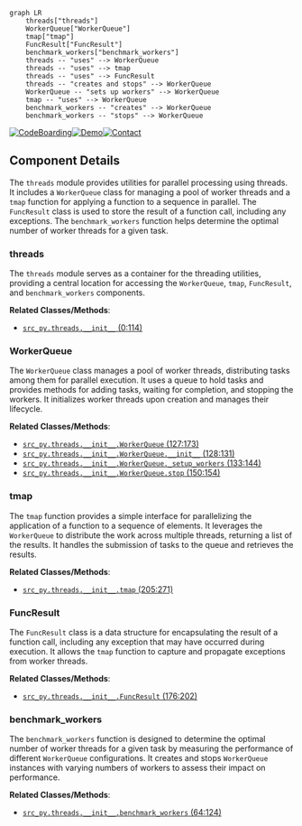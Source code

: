 ```mermaid
graph LR
    threads["threads"]
    WorkerQueue["WorkerQueue"]
    tmap["tmap"]
    FuncResult["FuncResult"]
    benchmark_workers["benchmark_workers"]
    threads -- "uses" --> WorkerQueue
    threads -- "uses" --> tmap
    threads -- "uses" --> FuncResult
    threads -- "creates and stops" --> WorkerQueue
    WorkerQueue -- "sets up workers" --> WorkerQueue
    tmap -- "uses" --> WorkerQueue
    benchmark_workers -- "creates" --> WorkerQueue
    benchmark_workers -- "stops" --> WorkerQueue
```
[![CodeBoarding](https://img.shields.io/badge/Generated%20by-CodeBoarding-9cf?style=flat-square)](https://github.com/CodeBoarding/CodeBoarding)[![Demo](https://img.shields.io/badge/Try%20our-Demo-blue?style=flat-square)](https://www.codeboarding.org/demo)[![Contact](https://img.shields.io/badge/Contact%20us%20-%20codeboarding@gmail.com-lightgrey?style=flat-square)](mailto:codeboarding@gmail.com)

## Component Details

The `threads` module provides utilities for parallel processing using threads. It includes a `WorkerQueue` class for managing a pool of worker threads and a `tmap` function for applying a function to a sequence in parallel. The `FuncResult` class is used to store the result of a function call, including any exceptions. The `benchmark_workers` function helps determine the optimal number of worker threads for a given task.

### threads
The `threads` module serves as a container for the threading utilities, providing a central location for accessing the `WorkerQueue`, `tmap`, `FuncResult`, and `benchmark_workers` components.


**Related Classes/Methods**:

- <a href="https://github.com/pygame/pygame/blob/master/src_py/threads/__init__.py#L0-L114" target="_blank" rel="noopener noreferrer">`src_py.threads.__init__` (0:114)</a>


### WorkerQueue
The `WorkerQueue` class manages a pool of worker threads, distributing tasks among them for parallel execution. It uses a queue to hold tasks and provides methods for adding tasks, waiting for completion, and stopping the workers. It initializes worker threads upon creation and manages their lifecycle.


**Related Classes/Methods**:

- <a href="https://github.com/pygame/pygame/blob/master/src_py/threads/__init__.py#L127-L173" target="_blank" rel="noopener noreferrer">`src_py.threads.__init__.WorkerQueue` (127:173)</a>
- <a href="https://github.com/pygame/pygame/blob/master/src_py/threads/__init__.py#L128-L131" target="_blank" rel="noopener noreferrer">`src_py.threads.__init__.WorkerQueue.__init__` (128:131)</a>
- <a href="https://github.com/pygame/pygame/blob/master/src_py/threads/__init__.py#L133-L144" target="_blank" rel="noopener noreferrer">`src_py.threads.__init__.WorkerQueue._setup_workers` (133:144)</a>
- <a href="https://github.com/pygame/pygame/blob/master/src_py/threads/__init__.py#L150-L154" target="_blank" rel="noopener noreferrer">`src_py.threads.__init__.WorkerQueue.stop` (150:154)</a>


### tmap
The `tmap` function provides a simple interface for parallelizing the application of a function to a sequence of elements. It leverages the `WorkerQueue` to distribute the work across multiple threads, returning a list of the results. It handles the submission of tasks to the queue and retrieves the results.


**Related Classes/Methods**:

- <a href="https://github.com/pygame/pygame/blob/master/src_py/threads/__init__.py#L205-L271" target="_blank" rel="noopener noreferrer">`src_py.threads.__init__.tmap` (205:271)</a>


### FuncResult
The `FuncResult` class is a data structure for encapsulating the result of a function call, including any exception that may have occurred during execution. It allows the `tmap` function to capture and propagate exceptions from worker threads.


**Related Classes/Methods**:

- <a href="https://github.com/pygame/pygame/blob/master/src_py/threads/__init__.py#L176-L202" target="_blank" rel="noopener noreferrer">`src_py.threads.__init__.FuncResult` (176:202)</a>


### benchmark_workers
The `benchmark_workers` function is designed to determine the optimal number of worker threads for a given task by measuring the performance of different `WorkerQueue` configurations. It creates and stops `WorkerQueue` instances with varying numbers of workers to assess their impact on performance.


**Related Classes/Methods**:

- <a href="https://github.com/pygame/pygame/blob/master/src_py/threads/__init__.py#L64-L124" target="_blank" rel="noopener noreferrer">`src_py.threads.__init__.benchmark_workers` (64:124)</a>